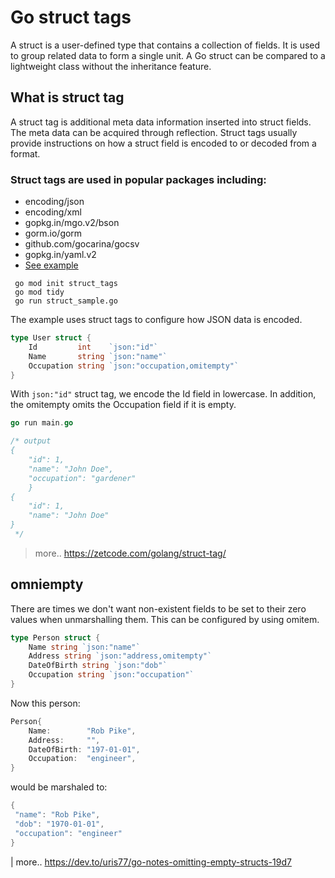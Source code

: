 # Go struct tags

A struct is a user-defined type that contains a collection of fields. It is used to group related data to form a single unit. A Go struct can be compared to a lightweight class without the inheritance feature.

## What is struct tag
A struct tag is additional meta data information inserted into struct fields. The meta data can be acquired through reflection. Struct tags usually provide instructions on how a struct field is encoded to or decoded from a format.

### Struct tags are used in popular packages including:
* encoding/json
* encoding/xml
* gopkg.in/mgo.v2/bson
* gorm.io/gorm
* github.com/gocarina/gocsv
* gopkg.in/yaml.v2
* [See example](./struct_sample.go)

```shell
 go mod init struct_tags
 go mod tidy
 go run struct_sample.go 
```
The example uses struct tags to configure how JSON data is encoded.
```go
type User struct {
    Id         int    `json:"id"`
    Name       string `json:"name"`
    Occupation string `json:"occupation,omitempty"`
}
```
With `json:"id"` struct tag, we encode the Id field in lowercase. In addition, the omitempty omits the Occupation field if it is empty.

```go
go run main.go

/* output
{
    "id": 1,
    "name": "John Doe",
    "occupation": "gardener"
    }
{
    "id": 1,
    "name": "John Doe"
}
 */
```
>more.. https://zetcode.com/golang/struct-tag/

## omniempty
There are times we don't want non-existent fields to be set to their zero values when unmarshalling them. This can be configured by using omitem.
```go
type Person struct {
    Name string `json:"name"`
    Address string `json:"address,omitempty"`
    DateOfBirth string `json:"dob"`
    Occupation string `json:"occupation"`
}
```
Now this person:
```go
Person{
    Name:        "Rob Pike",
    Address:     "",
    DateOfBirth: "197-01-01",
    Occupation:  "engineer",
}
```

would be marshaled to:
```go
{
 "name": "Rob Pike",
 "dob": "1970-01-01",
 "occupation": "engineer"
}
```

| more.. https://dev.to/uris77/go-notes-omitting-empty-structs-19d7


